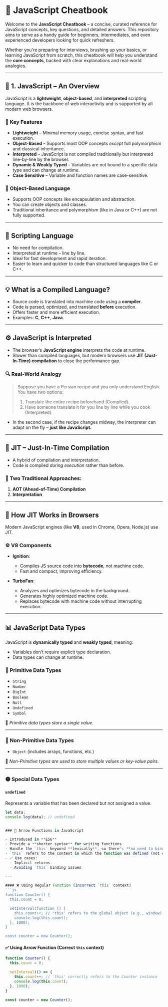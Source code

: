 # 📘 JavaScript Cheatbook

Welcome to the **JavaScript Cheatbook** – a concise, curated reference for JavaScript concepts, key questions, and detailed answers. This repository aims to serve as a handy guide for beginners, intermediates, and even experienced developers looking for quick refreshers.

Whether you're preparing for interviews, brushing up your basics, or learning JavaScript from scratch, this cheatbook will help you understand the **core concepts**, backed with clear explanations and real-world analogies.

---

## 🔹 1. JavaScript – An Overview

JavaScript is a **lightweight**, **object-based**, and **interpreted** scripting language. It is the backbone of web interactivity and is supported by all modern web browsers.

### 🧠 Key Features

- **Lightweight** – Minimal memory usage, concise syntax, and fast execution.
- **Object-Based** – Supports most OOP concepts *except* full polymorphism and classical inheritance.
- **Interpreted** – JavaScript is not compiled traditionally but interpreted line-by-line by the browser.
- **Dynamic & Weakly Typed** – Variables are not bound to a specific data type and can change at runtime.
- **Case Sensitive** – Variable and function names are case-sensitive.

### 🧩 Object-Based Language

- Supports OOP concepts like encapsulation and abstraction.
- You can create objects and classes.
- Traditional inheritance and polymorphism (like in Java or C++) are not fully supported.

---

## 📜 Scripting Language

- No need for compilation.
- Interpreted at runtime – line by line.
- Ideal for fast development and rapid iteration.
- Easier to learn and quicker to code than structured languages like C or C++.

---

## 💡 What is a Compiled Language?

- Source code is translated into machine code using a **compiler**.
- Code is parsed, optimized, and translated **before** execution.
- Offers faster and more efficient execution.
- Examples: **C**, **C++**, **Java**.

---

## ⚙️ JavaScript is Interpreted

- The browser’s **JavaScript engine** interprets the code at runtime.
- Slower than compiled languages, but modern browsers use **JIT (Just-In-Time) compilation** to close the performance gap.

### 🔍 Real-World Analogy

> Suppose you have a Persian recipe and you only understand English.  
> You have two options:  
> 1. Translate the entire recipe beforehand (Compiled).  
> 2. Have someone translate it for you line by line while you cook (Interpreted).

- In the second case, if the recipe changes midway, the interpreter can adapt on the fly – **just like JavaScript.**

---

## 🚀 JIT – Just-In-Time Compilation

- A hybrid of compilation and interpretation.
- Code is compiled *during execution* rather than before.

### 🔧 Two Traditional Approaches:
1. **AOT (Ahead-of-Time) Compilation**
2. **Interpretation**

---

## 🧠 How JIT Works in Browsers

Modern JavaScript engines (like **V8**, used in Chrome, Opera, Node.js) use JIT.

### ⚙️ V8 Components

- **Ignition**:  
  - Compiles JS source code into **bytecode**, not machine code.  
  - Fast and compact, improving efficiency.

- **TurboFan**:  
  - Analyzes and optimizes bytecode in the background.  
  - Generates highly optimized machine code.  
  - Replaces bytecode with machine code without interrupting execution.

---

## 📊 JavaScript Data Types

JavaScript is **dynamically typed** and **weakly typed**, meaning:

- Variables don’t require explicit type declaration.
- Data types can change at runtime.

### 🔸 Primitive Data Types

- `String`
- `Number`
- `BigInt`
- `Boolean`
- `Null`
- `Undefined`
- `Symbol`

🧾 *Primitive data types store a single value.*

---

### 🔹 Non-Primitive Data Types

- `Object` (includes arrays, functions, etc.)

🧾 *Non-Primitive types are used to store multiple values or key-value pairs.*

---

### 🟡 Special Data Types

#### `undefined`
Represents a variable that has been declared but not assigned a value.

```js
let data;
console.log(data); // undefined


### 🔁 Arrow Functions in JavaScript

- Introduced in **ES6**
- Provide a **shorter syntax** for writing functions
- Handle the `this` keyword **lexically**, so there's **no need to bind `this`**
- `this` refers to the context in which the function was defined (not called)
- ✅ Use cases:
  - Implicit returns
  - Avoiding `this` binding issues

---

#### ❌ Using Regular Function (Incorrect `this` context)
```js
function Counter() {
  this.count = 0;

  setInterval(function () {
    this.count++; // 'this' refers to the global object (e.g., window)
    console.log(this.count);
  }, 1000);
}

const counter = new Counter();
```

#### ✅ Using Arrow Function (Correct `this` context)
```js
function Counter() {
  this.count = 0;

  setInterval(() => {
    this.count++; // 'this' correctly refers to the Counter instance
    console.log(this.count);
  }, 1000);
}

const counter = new Counter();
```


